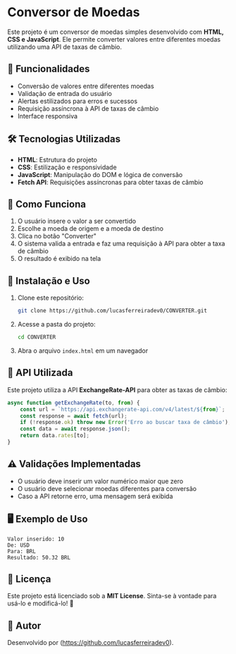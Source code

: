 # Conversor de Moedas

Este projeto é um conversor de moedas simples desenvolvido com **HTML, CSS e JavaScript**. Ele permite converter valores entre diferentes moedas utilizando uma API de taxas de câmbio.

## 🚀 Funcionalidades
- Conversão de valores entre diferentes moedas
- Validação de entrada do usuário
- Alertas estilizados para erros e sucessos
- Requisição assíncrona à API de taxas de câmbio
- Interface responsiva

## 🛠️ Tecnologias Utilizadas
- **HTML**: Estrutura do projeto
- **CSS**: Estilização e responsividade
- **JavaScript**: Manipulação do DOM e lógica de conversão
- **Fetch API**: Requisições assíncronas para obter taxas de câmbio

## 📌 Como Funciona
1. O usuário insere o valor a ser convertido
2. Escolhe a moeda de origem e a moeda de destino
3. Clica no botão "Converter"
4. O sistema valida a entrada e faz uma requisição à API para obter a taxa de câmbio
5. O resultado é exibido na tela

## 🔧 Instalação e Uso
1. Clone este repositório:
   ```sh
   git clone https://github.com/lucasferreiradev0/CONVERTER.git
   ```
2. Acesse a pasta do projeto:
   ```sh
   cd CONVERTER
   ```
3. Abra o arquivo `index.html` em um navegador

## 📡 API Utilizada
Este projeto utiliza a API **ExchangeRate-API** para obter as taxas de câmbio:
```js
async function getExchangeRate(to, from) {
    const url = `https://api.exchangerate-api.com/v4/latest/${from}`;
    const response = await fetch(url);
    if (!response.ok) throw new Error('Erro ao buscar taxa de câmbio');
    const data = await response.json();
    return data.rates[to];
}
```

## ⚠️ Validações Implementadas
- O usuário deve inserir um valor numérico maior que zero
- O usuário deve selecionar moedas diferentes para conversão
- Caso a API retorne erro, uma mensagem será exibida

## 🖥️ Exemplo de Uso
```
Valor inserido: 10
De: USD
Para: BRL
Resultado: 50.32 BRL
```

## 📜 Licença
Este projeto está licenciado sob a **MIT License**. Sinta-se à vontade para usá-lo e modificá-lo! 🎉

## 📌 Autor
Desenvolvido por (https://github.com/lucasferreiradev0).

